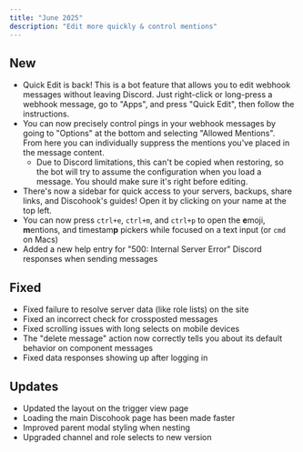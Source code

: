 ```yaml
---
title: "June 2025"
description: "Edit more quickly & control mentions"
---
```


## New
- Quick Edit is back! This is a bot feature that allows you to edit webhook messages without leaving Discord. Just right-click or long-press a webhook message, go to "Apps", and press "Quick Edit", then follow the instructions.
- You can now precisely control pings in your webhook messages by going to "Options" at the bottom and selecting "Allowed Mentions". From here you can individually suppress the mentions you've placed in the message content.
  - Due to Discord limitations, this can't be copied when restoring, so the bot will try to assume the configuration when you load a message. You should make sure it's right before editing.
- There's now a sidebar for quick access to your servers, backups, share links, and Discohook's guides! Open it by clicking on your name at the top left.
- You can now press `ctrl+e`, `ctrl+m`, and `ctrl+p` to open the **e**moji, **m**entions, and timestam**p** pickers while focused on a text input (or `cmd` on Macs)
- Added a new help entry for "500: Internal Server Error" Discord responses when sending messages

## Fixed
- Fixed failure to resolve server data (like role lists) on the site
- Fixed an incorrect check for crossposted messages
- Fixed scrolling issues with long selects on mobile devices
- The "delete message" action now correctly tells you about its default behavior on component messages
- Fixed data responses showing up after logging in

## Updates
- Updated the layout on the trigger view page
- Loading the main Discohook page has been made faster
- Improved parent modal styling when nesting
- Upgraded channel and role selects to new version
